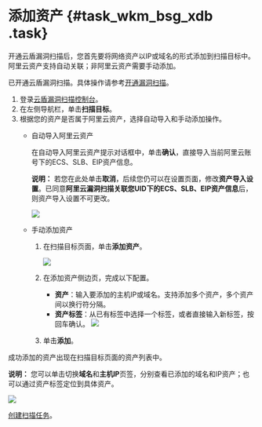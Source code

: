 # 添加资产 {#task_wkm_bsg_xdb .task}

开通云盾漏洞扫描后，您首先要将网络资产以IP或域名的形式添加到扫描目标中。阿里云资产支持自动关联；非阿里云资产需要手动添加。

已开通云盾漏洞扫描。具体操作请参考[开通漏洞扫描](../../../../cn.zh-CN/产品定价/购买服务.md#)。

1.  登录[云盾漏洞扫描控制台](https://yundun.console.aliyun.com/?p=avds)。
2.  在左侧导航栏，单击**扫描目标**。
3.  根据您的资产是否属于阿里云资产，选择自动导入和手动添加操作。 
    -   自动导入阿里云资产

        在自动导入阿里云资产提示对话框中，单击**确认**，直接导入当前阿里云账号下的ECS、SLB、EIP资产信息。

        **说明：** 若您在此处单击**取消**，后续您仍可以在设置页面，修改**资产导入设置**。已同意**阿里云漏洞扫描关联您UID下的ECS、SLB、EIP资产信息**后，则资产导入设置不可更改。

        ![](http://static-aliyun-doc.oss-cn-hangzhou.aliyuncs.com/assets/img/13737/15584920893623_zh-CN.png)

    -   手动添加资产
        1.  在扫描目标页面，单击**添加资产**。

            ![](http://static-aliyun-doc.oss-cn-hangzhou.aliyuncs.com/assets/img/13737/15584920893624_zh-CN.png)

        2.  在添加资产侧边页，完成以下配置。

            -   **资产**：输入要添加的主机IP或域名。支持添加多个资产，多个资产间以换行符分隔。
            -   **资产标签**：从已有标签中选择一个标签，或者直接输入新标签，按回车确认。
            ![](http://static-aliyun-doc.oss-cn-hangzhou.aliyuncs.com/assets/img/13737/155849208912642_zh-CN.png)

        3.  单击**添加**。

成功添加的资产出现在扫描目标页面的资产列表中。

**说明：** 您可以单击切换**域名**和**主机IP**页签，分别查看已添加的域名和IP资产；也可以通过资产标签定位到具体资产。

![](http://static-aliyun-doc.oss-cn-hangzhou.aliyuncs.com/assets/img/13737/155849209012643_zh-CN.png)

[创建扫描任务](cn.zh-CN/用户指南/扫描任务/创建扫描任务.md#)。

